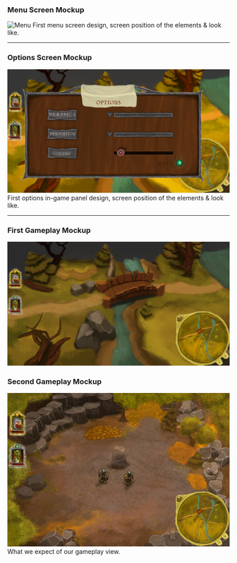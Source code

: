 ### Menu Screen Mockup

![Menu](Mockups_Start.png "Menu")
First menu screen design, screen position of the elements & look like. 

------

### Options Screen Mockup

![Options](Mockups_Menu.png "Options")
First options in-game panel design, screen position of the elements & look like. 

------

### First Gameplay Mockup

![Gameplay](Mockups_Gameplay_01.png "Gameplay")

### Second Gameplay Mockup

![Gameplay](Mockups_Gameplay_02.png "Gameplay")
What we expect of our gameplay view. 
